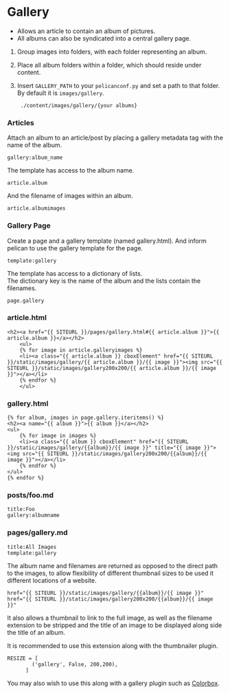 Gallery
==================

* Allows an article to contain an album of pictures.
* All albums can also be syndicated into a central gallery page.

1. Group images into folders, with each folder representing an album.
2. Place all album folders within a folder, which should reside under content.
3. Insert `GALLERY_PATH` to your `pelicanconf.py` and set a path to that folder. By default it is `images/gallery`.

		./content/images/gallery/{your albums}
	
### Articles

Attach an album to an article/post by placing a gallery metadata tag with the name of the album.

	gallery:album_name
    
The template has access to the album name.

	article.album

And the filename of images within an album.

	article.albumimages

### Gallery Page

Create a page and a gallery template (named gallery.html). And inform pelican to use the gallery template for the page.

	template:gallery
    
The template has access to a dictionary of lists.  
The dictionary key is the name of the album and the lists contain the filenames.

	page.gallery

### article.html

	<h2><a href="{{ SITEURL }}/pages/gallery.html#{{ article.album }}">{{ article.album }}</a></h2>
	    <ul>
		{% for image in article.galleryimages %}
		<li><a class="{{ article.album }} cboxElement" href="{{ SITEURL }}/static/images/gallery/{{ article.album }}/{{ image }}"><img src="{{ SITEURL }}/static/images/gallery200x200/{{ article.album }}/{{ image }}"></a></li>
		{% endfor %}
	    </ul>
		
### gallery.html

	{% for album, images in page.gallery.iteritems() %}
	<h2><a name="{{ album }}">{{ album }}</a></h2>
	<ul>
	    {% for image in images %}
	    <li><a class="{{ album }} cboxElement" href="{{ SITEURL }}/static/images/gallery/{{album}}/{{ image }}" title="{{ image }}"><img src="{{ SITEURL }}/static/images/gallery200x200/{{album}}/{{ image }}"></a></li>
	    {% endfor %}
	</ul>
	{% endfor %}

### posts/foo.md

	title:Foo
	gallery:albumname
	
### pages/gallery.md

	title:All Images
	template:gallery

The album name and filenames are returned as opposed to the direct path to the images,
to allow flexibility of different thumbnail sizes to be used it different locations of a website.

	href="{{ SITEURL }}/static/images/gallery/{{album}}/{{ image }}"
	href="{{ SITEURL }}/static/images/gallery200x200/{{album}}/{{ image }}"
	
It also allows a thumbnail to link to the full image,
as well as the filename extension to be stripped and the title of an image to be displayed along side the title of an album.

It is recommended to use this extension along with the thumbnailer plugin.

	RESIZE = [
            ('gallery', False, 200,200),
          ]

You may also wish to use this along with a gallery plugin such as [Colorbox](http://www.jacklmoore.com/colorbox/).
